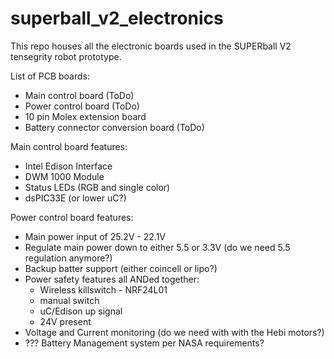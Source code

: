 # superball_v2_electronics

This repo houses all the electronic boards used in the SUPERball V2 tensegrity robot prototype.

List of PCB boards:
 - Main control board (ToDo)
 - Power control board (ToDo)
 - 10 pin Molex extension board
 - Battery connector conversion board (ToDo)

Main control board features:
 - Intel Edison Interface
 - DWM 1000 Module
 - Status LEDs (RGB and single color)
 - dsPIC33E (or lower uC?)

Power control board features:
 - Main power input of 25.2V - 22.1V
 - Regulate main power down to either 5.5 or 3.3V (do we need 5.5 regulation anymore?)
 - Backup batter support (either coincell or lipo?)
 - Power safety features all ANDed together:
   + Wireless killswitch - NRF24L01
   + manual switch
   + uC/Edison up signal
   + 24V present
 - Voltage and Current monitoring (do we need with with the Hebi motors?)
 - ??? Battery Management system per NASA requirements?
